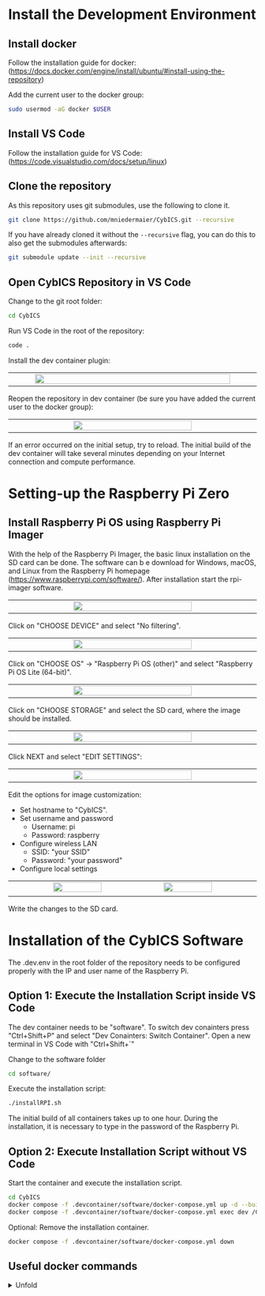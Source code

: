# Install the Development Environment

## Install docker
Follow the installation guide for docker:
(https://docs.docker.com/engine/install/ubuntu/#install-using-the-repository)

Add the current user to the docker group:
```sh
sudo usermod -aG docker $USER
```

## Install VS Code
Follow the installation guide for VS Code:
(https://code.visualstudio.com/docs/setup/linux)

## Clone the repository
As this repository uses git submodules, use the following to clone it.
```sh
git clone https://github.com/mniedermaier/CybICS.git --recursive
```

If you have already cloned it without the `--recursive` flag, you can do this to also get the submodules afterwards:
```sh
git submodule update --init --recursive
```

## Open CybICS Repository in VS Code
Change to the git root folder:
```sh
cd CybICS
```

Run VS Code in the root of the repository:
```sh
code .
```

Install the dev container plugin:
<table align="center"><tr><td align="center" width="9999">
<img src="pictures/30_vscode.png" width=90%></img>
</td></tr></table>

Reopen the repository in dev container (be sure you have added the current user to the docker group):
<table align="center"><tr><td align="center" width="9999">
<img src="pictures/31_vscode.png" width=70%></img>
</td></tr></table>

If an error occurred on the initial setup, try to reload.
The initial build of the dev container will take several minutes depending on your Internet connection and compute performance.

# Setting-up the Raspberry Pi Zero
## Install Raspberry Pi OS using Raspberry Pi Imager
With the help of the Raspberry Pi Imager, the basic linux installation on the SD card can be done.
The software can b e download for Windows, macOS, and Linux from the Raspberry Pi homepage (https://www.raspberrypi.com/software/).
After installation start the rpi-imager software.

<table align="center"><tr><td align="center" width="9999">
<img src="pictures/01_rpi-imager.png" width=70%></img>
</td></tr></table>

Click on "CHOOSE DEVICE" and select "No filtering".

<table align="center"><tr><td align="center" width="9999">
<img src="pictures/02_rpi-imager_device.png" width=70%></img>
</td></tr></table>

Click on "CHOOSE OS" &rarr; "Raspberry Pi OS (other)" and select "Raspberry Pi OS Lite (64-bit)".

<table align="center"><tr><td align="center" width="9999">
<img src="pictures/03_rpi-imager_OS.png" width=70%></img>
</td></tr></table>

Click on "CHOOSE STORAGE" and select the SD card, where the image should be installed.

<table align="center"><tr><td align="center" width="9999">
<img src="pictures/04_rpi-imager.png" width=70%></img>
</td></tr></table>

Click NEXT and select "EDIT SETTINGS":
<table align="center"><tr><td align="center" width="9999">
<img src="pictures/05_rpi-imager_custom.png" width=70%></img>
</td></tr></table>

Edit the options for image customization:
- Set hostname to "CybICS".
- Set username and password
  - Username: pi
  - Password: raspberry
- Configure wireless LAN
  - SSID: "your SSID"
  - Password: "your password"
- Configure local settings

<table align="center"><tr><td align="center" width="9999">
<img src="pictures/06_rpi-imager_options.png" width=45%></img>
<img src="pictures/07_rpi-imager_services.png" width=45%></img>
</td></tr></table>


Write the changes to the SD card.

# Installation of the CybICS Software
The .dev.env in the root folder of the repository needs to be configured properly with the IP and user name of the Raspberry Pi.

## Option 1: Execute the Installation Script inside VS Code
The dev container needs to be "software".
To switch dev conainters press "Ctrl+Shift+P" and select "Dev Conainters: Switch Container".
Open a new terminal in VS Code with "Ctrl+Shift+`"


Change to the software folder
```sh
cd software/
```

Execute the installation script:
```sh
./installRPI.sh
```

The initial build of all containers takes up to one hour.
During the installation, it is necessary to type in the password of the Raspberry Pi.


## Option 2: Execute Installation Script without VS Code

Start the container and execute the installation script.
```sh
cd CybICS
docker compose -f .devcontainer/software/docker-compose.yml up -d --build
docker compose -f .devcontainer/software/docker-compose.yml exec dev /CybICS/software/installRPI.sh
```

Optional: Remove the installation container.
```sh
docker compose -f .devcontainer/software/docker-compose.yml down
```

## Useful docker commands

<details>
  <summary>Unfold</summary>
  
  List container:
  ```sh
  sudo docker ps
  ```

  Start terminal within container:
  ```sh
  sudo docker exec -it <mycontainer_name> bash
  ```

  Copy file from docker container:
  ```sh
  sudo docker cp <container_name>:<path_to_copy> <output_dir>
  ```
</details>